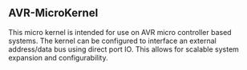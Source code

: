 ## AVR-MicroKernel
This micro kernel is intended for use on AVR micro controller based systems. The kernel can be configured to interface 
an external address/data bus using direct port IO. This allows for scalable system expansion and configurability.

